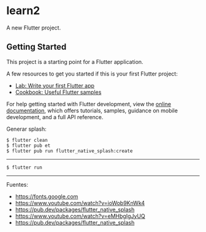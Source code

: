# learn2

A new Flutter project.

## Getting Started

This project is a starting point for a Flutter application.

A few resources to get you started if this is your first Flutter project:

- [Lab: Write your first Flutter app](https://docs.flutter.dev/get-started/codelab)
- [Cookbook: Useful Flutter samples](https://docs.flutter.dev/cookbook)

For help getting started with Flutter development, view the
[online documentation](https://docs.flutter.dev/), which offers tutorials,
samples, guidance on mobile development, and a full API reference.

Generar splash:

    $ flutter clean
    $ flutter pub et
    $ flutter pub run flutter_native_splash:create


---

    $ flutter run

---

Fuentes:

+ https://fonts.google.com
+ https://www.youtube.com/watch?v=ioWob9KnWk4
+ https://pub.dev/packages/flutter_native_splash
+ https://www.youtube.com/watch?v=eMHbgIgJyUQ
+ https://pub.dev/packages/flutter_native_splash
